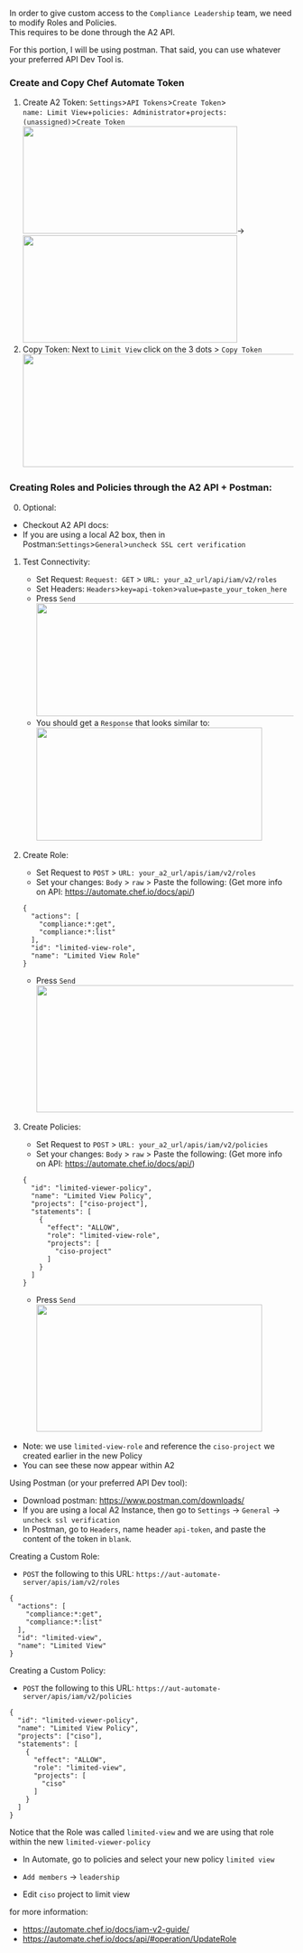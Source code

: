 In order to give custom access to the `Compliance Leadership` team, we need to modify Roles and Policies.  
This requires to be done through the A2 API.  

For this portion, I will be using postman. That said, you can use whatever your preferred API Dev Tool is.  

### Create and Copy Chef Automate Token
1. Create A2 Token: `Settings`>`API Tokens`>`Create Token`>  
                    `name: Limit View`+`policies: Administrator`+`projects: (unassigned)`>`Create Token`  
<kbd><img src="https://raw.githubusercontent.com/danf425/ChefAutomate_LimitViewability/master/images/a2-createtoken.png" width="380" height="190"></kbd>→<kbd><img src="https://raw.githubusercontent.com/danf425/ChefAutomate_LimitViewability/master/images/a2-createtoken2.png" width="380" height="190"></kbd>   
2. Copy Token: Next to `Limit View` click on the 3 dots > `Copy Token`  
<kbd><img src="https://raw.githubusercontent.com/danf425/ChefAutomate_LimitViewability/master/images/a2-copytoken.png" width="600" height="200"></kbd>  
  
  
  
### Creating Roles and Policies through the A2 API + Postman:
0. Optional: 
  - Checkout A2 API docs:  
  - If you are using a local A2 box, then in Postman:`Settings`>`General`>`uncheck SSL cert verification`  
1. Test Connectivity:   
    - Set Request: `Request: GET` > `URL: your_a2_url/api/iam/v2/roles`  
    - Set Headers: `Headers`>`key=api-token`>`value=paste_your_token_here`  
    - Press `Send`  
<kbd><img src="https://raw.githubusercontent.com/danf425/ChefAutomate_LimitViewability/master/images/postman-testconnection.png" width="600" height="200"></kbd>  
    - You should get a `Response` that looks similar to:  
<kbd><img src="https://raw.githubusercontent.com/danf425/ChefAutomate_LimitViewability/master/images/postman-getresponse.png" width="400" height="200"></kbd>  

2. Create Role:  
    - Set Request to `POST` > `URL: your_a2_url/apis/iam/v2/roles`  
    - Set your changes: `Body` > `raw` > Paste the following: (Get more info on API: https://automate.chef.io/docs/api/)
    ```
    {
      "actions": [
        "compliance:*:get",
        "compliance:*:list"
      ],
      "id": "limited-view-role",
      "name": "Limited View Role"
    }
    ```
    - Press `Send`  
<kbd><img src="https://raw.githubusercontent.com/danf425/ChefAutomate_LimitViewability/master/images/postman-api-createrole.png" width="460" height="225"></kbd>  

3. Create Policies:  
    - Set Request to `POST` > `URL: your_a2_url/apis/iam/v2/policies`  
    - Set your changes: `Body` > `raw` > Paste the following: (Get more info on API: https://automate.chef.io/docs/api/)
    ```
    {
      "id": "limited-viewer-policy",
      "name": "Limited View Policy",
      "projects": ["ciso-project"],
      "statements": [
        {
          "effect": "ALLOW",
          "role": "limited-view-role",
          "projects": [
            "ciso-project"
          ]
        }
      ]
    }
    ```
    - Press `Send`  
<kbd><img src="https://raw.githubusercontent.com/danf425/ChefAutomate_LimitViewability/master/images/postman-api-createpolicy.png" width="400" height="225"></kbd>  

- Note: we use `limited-view-role` and reference the `ciso-project` we created earlier in the new Policy
- You can see these now appear within A2





Using Postman (or your preferred API Dev tool):
- Download postman: https://www.postman.com/downloads/
- If you are using a local A2 Instance, then go to `Settings` -> `General` -> `uncheck ssl verification`
- In Postman, go to `Headers`, name header `api-token`, and paste the content of the token in `blank`.

Creating a Custom Role:
- `POST` the following to this URL: `https://aut-automate-server/apis/iam/v2/roles`
```
{
  "actions": [
    "compliance:*:get",
    "compliance:*:list"
  ],
  "id": "limited-view",
  "name": "Limited View"
}
```

Creating a Custom Policy:
- `POST` the following to this URL: `https://aut-automate-server/apis/iam/v2/policies`
```
{
  "id": "limited-viewer-policy",
  "name": "Limited View Policy",
  "projects": ["ciso"],
  "statements": [
    {
      "effect": "ALLOW",
      "role": "limited-view",
      "projects": [
        "ciso"
      ]
    }
  ]
}
```



Notice that the Role was called `limited-view` and we are using that role within the new `limited-viewer-policy`

- In Automate, go to policies and select your new policy `limited view`
- `Add members` -> `leadership`

- Edit `ciso` project to limit view

for more information: 
- https://automate.chef.io/docs/iam-v2-guide/
- https://automate.chef.io/docs/api/#operation/UpdateRole